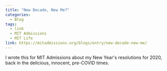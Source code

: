 ```yaml
---
title: "New Decade, New Me?"
categories:
  - Blog
tags:
  - link
  - MIT Admissions
  - MIT Life
link: https://mitadmissions.org/blogs/entry/new-decade-new-me/
---
```


I wrote this for MIT Admissions about my New Year's resolutions for 2020, back in the delicious, innocent, pre-COVID times.
